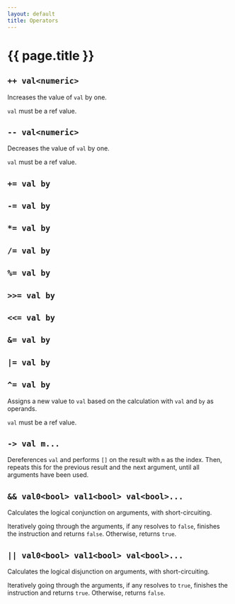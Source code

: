 ```yaml
---
layout: default
title: Operators
---
```

# {{ page.title }}

## `++ val<numeric>`

Increases the value of `val` by one.

`val` must be a ref value.

## `-- val<numeric>`

Decreases the value of `val` by one.

`val` must be a ref value.

## `+= val by`

## `-= val by`

## `*= val by`

## `/= val by`

## `%= val by`

## `>>= val by`

## `<<= val by`

## `&= val by`

## `|= val by`

## `^= val by`

Assigns a new value to `val` based on the calculation with `val` and `by` as operands.

`val` must be a ref value.

## `-> val m...`

Dereferences `val` and performs `[]` on the result with `m` as the index. Then, repeats this for the previous result and the next argument, until all arguments have been used.

## `&& val0<bool> val1<bool> val<bool>...`

Calculates the logical conjunction on arguments, with short-circuiting.

Iteratively going through the arguments, if any resolves to `false`, finishes the instruction and returns `false`. Otherwise, returns `true`.

## `|| val0<bool> val1<bool> val<bool>...`

Calculates the logical disjunction on arguments, with short-circuiting.

Iteratively going through the arguments, if any resolves to `true`, finishes the instruction and returns `true`. Otherwise, returns `false`.